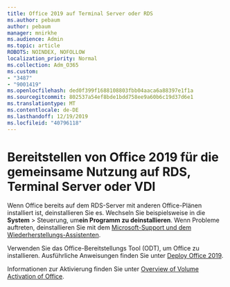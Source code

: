 ```yaml
---
title: Office 2019 auf Terminal Server oder RDS
ms.author: pebaum
author: pebaum
manager: mnirkhe
ms.audience: Admin
ms.topic: article
ROBOTS: NOINDEX, NOFOLLOW
localization_priority: Normal
ms.collection: Adm_O365
ms.custom:
- "3487"
- "9001419"
ms.openlocfilehash: ded0f399f1688108803fbb04aaca6a88397e1f1a
ms.sourcegitcommit: 802537a54ef8bde1bdd758ee9a60b6c19d37d6e1
ms.translationtype: MT
ms.contentlocale: de-DE
ms.lasthandoff: 12/19/2019
ms.locfileid: "40796118"
---
```

# <a name="deploying-office-2019-for-shared-use-on-rds-terminal-server-or-vdi"></a>Bereitstellen von Office 2019 für die gemeinsame Nutzung auf RDS, Terminal Server oder VDI

Wenn Office bereits auf dem RDS-Server mit anderen Office-Plänen installiert ist, deinstallieren Sie es. Wechseln Sie beispielsweise in die **System** > Steuerung, um**ein Programm zu deinstallieren**. Wenn Probleme auftreten, deinstallieren Sie mit dem [Microsoft-Support und dem Wiederherstellungs-Assistenten](https://aka.ms/SARA-OfficeUninstall-Alchemy). 

Verwenden Sie das Office-Bereitstellungs Tool (ODT), um Office zu installieren. Ausführliche Anweisungen finden Sie unter [Deploy Office 2019](https://docs.microsoft.com/deployoffice/office2019/deploy).

Informationen zur Aktivierung finden Sie unter [Overview of Volume Activation of Office](https://docs.microsoft.com/deployoffice/vlactivation/plan-volume-activation-of-office).